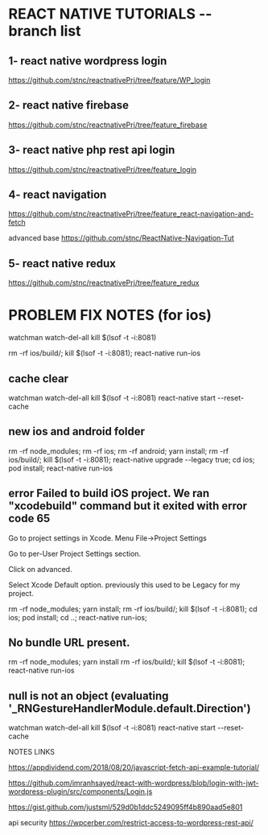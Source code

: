 # REACT NATIVE TUTORIALS -- branch list

 ## 1- react native wordpress login 
 
 https://github.com/stnc/reactnativePrj/tree/feature/WP_login
 
 ##  2- react native firebase 
  
 https://github.com/stnc/reactnativePrj/tree/feature_firebase

 ##  3- react native php rest api login 
 
 https://github.com/stnc/reactnativePrj/tree/feature_login

  ##  4- react navigation
  https://github.com/stnc/reactnativePrj/tree/feature_react-navigation-and-fetch
  
  advanced base 
  https://github.com/stnc/ReactNative-Navigation-Tut
  
  ##  5- react native redux 
  https://github.com/stnc/reactnativePrj/tree/feature_redux
  
# PROBLEM FIX NOTES (for ios)

watchman watch-del-all
kill $(lsof -t -i:8081)

rm -rf ios/build/; kill $(lsof -t -i:8081); react-native run-ios

##  cache clear 
watchman watch-del-all
kill $(lsof -t -i:8081)
react-native start --reset-cache

##  new ios and android folder

rm -rf node_modules;
rm -rf ios;
rm -rf android;
yarn install;
rm -rf ios/build/; kill $(lsof -t -i:8081); 
react-native upgrade --legacy true;
cd ios;
pod install;
react-native run-ios

##  error Failed to build iOS project. We ran "xcodebuild" command but it exited with error code 65 

Go to project settings in Xcode. Menu File->Project Settings

Go to per-User Project Settings section.

Click on advanced.

Select Xcode Default option. previously this used to be Legacy for my project.

rm -rf node_modules;
yarn install;
rm -rf ios/build/; 
kill $(lsof -t -i:8081); 
cd ios;
pod install;
cd ..;
react-native run-ios;

##  No bundle URL present.

rm -rf node_modules; yarn install
rm -rf ios/build/; kill $(lsof -t -i:8081); react-native run-ios

## null is not an object (evaluating '_RNGestureHandlerModule.default.Direction')
watchman watch-del-all
kill $(lsof -t -i:8081)
react-native start --reset-cache




NOTES LINKS

https://appdividend.com/2018/08/20/javascript-fetch-api-example-tutorial/


https://github.com/imranhsayed/react-with-wordpress/blob/login-with-jwt-wordpress-plugin/src/components/Login.js


https://gist.github.com/justsml/529d0b1ddc5249095ff4b890aad5e801

api security
https://wpcerber.com/restrict-access-to-wordpress-rest-api/
